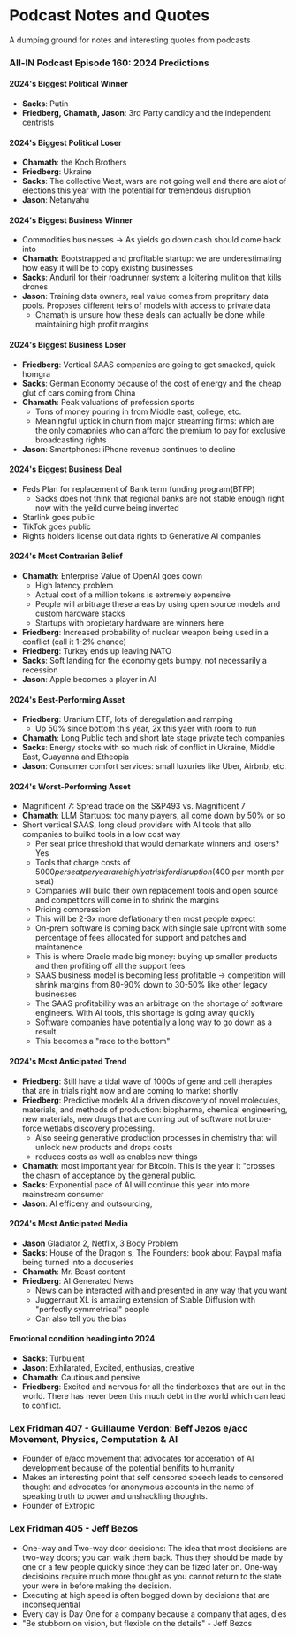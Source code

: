 # Podcast Notes and Quotes
A dumping ground for notes and interesting quotes from podcasts 

### All-IN Podcast Episode 160: 2024 Predictions
#### 2024's Biggest Political Winner
- **Sacks**: Putin
- **Friedberg, Chamath, Jason**: 3rd Party candicy and the independent centrists 
#### 2024's Biggest Political Loser
- **Chamath**: the Koch Brothers
- **Friedberg**: Ukraine
- **Sacks**: The collective West, wars are not going well and there are alot of elections this year with the  potential for tremendous disruption  
- **Jason**: Netanyahu
#### 2024's Biggest Business Winner
- Commodities businesses -> As yields go down cash should come back into
- **Chamath**: Bootstrapped and profitable startup: we are underestimating how easy it will be to copy existing businesses
- **Sacks**: Anduril for their roadrunner system: a loitering mulition that kills drones
- **Jason**: Training data owners, real value comes from propritary data pools. Proposes different teirs of models with access to private data
     + Chamath is unsure how these deals can actually be done while maintaining high profit margins 
#### 2024's Biggest Business Loser
- **Friedberg**: Vertical SAAS companies are going to get smacked, quick homgra
- **Sacks**: German Economy because of the cost of energy and the cheap glut of cars coming from China
- **Chamath**: Peak valuations of profession sports
     + Tons of money pouring in from Middle east, college, etc. 
     + Meaningful uptick in churn from major streaming firms: which are the only comapnies who can afford the premium to pay for exclusive broadcasting rights
- **Jason**: Smartphones: iPhone revenue continues to decline 
#### 2024's Biggest Business Deal
- Feds Plan for replacement of Bank term funding program(BTFP)
     + Sacks does not think that regional banks are not stable enough right now with the yeild curve being inverted
- Starlink goes public
- TikTok goes public
- Rights holders license out data rights to Generative AI companies
#### 2024's Most Contrarian Belief
- **Chamath**: Enterprise Value of OpenAI goes down
    + High latency problem
    + Actual cost of a million tokens is extremely expensive
    + People will arbitrage these areas by using open source models and custom hardware stacks
    + Startups with propietary hardware are winners here
- **Friedberg**: Increased probability of nuclear weapon being used in a conflict (call it 1-2% chance)
- **Friedberg**: Turkey ends up leaving NATO
- **Sacks**: Soft landing for the economy gets bumpy, not necessarily a recession
- **Jason**: Apple becomes a player in AI 
#### 2024's Best-Performing Asset
- **Friedberg**:  Uranium ETF, lots of deregulation and ramping
    + Up 50% since bottom this year, 2x this yaer with room to run
- **Chamath**: Long Public tech and short late stage private tech companies
- **Sacks**: Energy stocks with so much risk of conflict in Ukraine, Middle East, Guayanna and Etheopia
- **Jason**: Consumer comfort services: small luxuries like Uber, Airbnb, etc.
 
#### 2024's Worst-Performing Asset
- Magnificent 7: Spread trade on the S&P493 vs. Magnificent 7
- **Chamath**: LLM Startups: too many players, all come down by 50% or so
- Short vertical SAAS, long cloud providers with AI tools that allo companies to builkd tools in a low cost way
    + Per seat price threshold that would demarkate winners and losers? Yes
    + Tools that charge costs of $5000 per seat per year are highly at risk for disruption($400 per month per seat)
    + Companies will build their own replacement tools and open source and competitors will come in to shrink the margins
    + Pricing compression
    + This will be 2-3x more deflationary then most people expect
    + On-prem software is coming back with single sale upfront with some percentage of fees allocated for support and patches and maintanence
    + This is where Oracle made big money: buying up smaller products and then profiting off all the support fees
    + SAAS business model is becoming less profitable -> competition will shrink margins from 80-90% down to 30-50% like other legacy businesses
    + The SAAS profitability was an arbitrage on the shortage of software engineers. With AI tools, this shortage is going away quickly
    + Software companies have potentially a long way to go down as a result
    + This becomes a "race to the bottom"
#### 2024's Most Anticipated Trend
- **Friedberg**: Still have a tidal wave of 1000s of gene and cell therapies that are in trials right now and are coming to market shortly 
- **Friedberg**: Predictive models AI a driven discovery of novel molecules, materials, and methods of production: biopharma, chemical engineering, new materials, new drugs that are coming out of software not brute-force wetlabs discovery processing.
    + Also seeing generative production processes in chemistry that will unlock new products and drops costs
    + reduces costs as well as enables new things
- **Chamath**: most important year for Bitcoin. This is the year it "crosses the chasm of acceptance by the general public.
- **Sacks**: Exponential pace of AI will continue this year into more mainstream consumer
- **Jason**: AI efficeny and outsourcing,  
#### 2024's Most Anticipated Media
- **Jason** Gladiator 2, Netflix, 3 Body Problem
- **Sacks**: House of the Dragon s, The Founders: book about Paypal mafia being turned into a docuseries
- **Chamath**: Mr. Beast content
- **Friedberg**: AI Generated News
    + News can be interacted with and presented in any way that you want
    + Juggernaut XL is amazing extension of Stable Diffusion with "perfectly symmetrical" people
    + Can also tell you the bias

#### Emotional condition heading into 2024
- **Sacks**: Turbulent
- **Jason**: Exhilarated, Excited, enthusias, creative
- **Chamath**: Cautious and pensive
- **Friedberg**: Excited and nervous for all the tinderboxes that are out in the world. There has never been this much debt in the world which can lead to conflict. 


### Lex Fridman 407 - Guillaume Verdon: Beff Jezos e/acc Movement, Physics, Computation & AI
- Founder of e/acc movement that advocates for acceration of AI development because of the potential benifits to humanity
- Makes an interesting point that self censored speech leads to censored thought and advocates for anonymous accounts in the name of speaking truth to power and unshackling thoughts.
- Founder of Extropic



### Lex Fridman 405 - Jeff Bezos
- One-way and Two-way door decisions: The idea that most decisions are two-way doors; you can walk them back. Thus they should be made by one or a few people quickly since they can be fized later on. One-way decisioins require much more thought as you cannot return to the state your were in before making the decision.
- Executing at high speed is often bogged down by decisions that are inconsequential
- Every day is Day One for a company because a company that ages, dies
- "Be stubborn on vision, but flexible on the details" - Jeff Bezos
